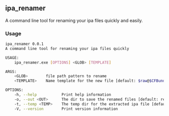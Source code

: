 ## ipa_renamer

A command line tool for renaming your ipa files quickly and easily.

### Usage
```bash
ipa_renamer 0.0.1
A command line tool for renaming your ipa files quickly

USAGE:
    ipa_renamer.exe [OPTIONS] <GLOB> [TEMPLATE]

ARGS:
    <GLOB>        file path pattern to rename
    <TEMPLATE>    Name template for the new file [default: $raw@$CFBundleIdentifier]

OPTIONS:
    -h, --help           Print help information
    -o, --out <OUT>      The dir to save the renamed files [default: renamed]
    -t, --temp <TEMP>    The temp dir for the extracted ipa file [default: ./temp]
    -V, --version        Print version information
```